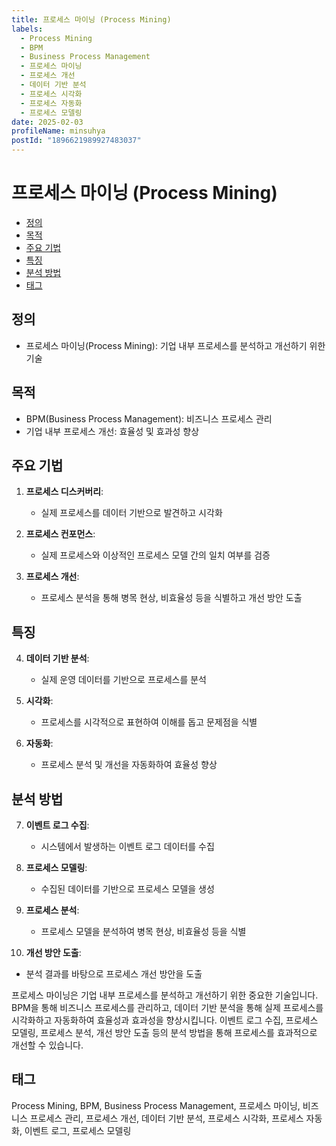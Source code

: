 ```yaml
---
title: 프로세스 마이닝 (Process Mining)
labels:
  - Process Mining
  - BPM
  - Business Process Management
  - 프로세스 마이닝
  - 프로세스 개선
  - 데이터 기반 분석
  - 프로세스 시각화
  - 프로세스 자동화
  - 프로세스 모델링
date: 2025-02-03
profileName: minsuhya
postId: "1896621989927483037"
---
```



# 프로세스 마이닝 (Process Mining)

<!-- mtoc-start -->

- [정의](#정의)
- [목적](#목적)
- [주요 기법](#주요-기법)
- [특징](#특징)
- [분석 방법](#분석-방법)
- [태그](#태그)

<!-- mtoc-end -->

## 정의

- 프로세스 마이닝(Process Mining): 기업 내부 프로세스를 분석하고 개선하기 위한 기술

## 목적

- BPM(Business Process Management): 비즈니스 프로세스 관리
- 기업 내부 프로세스 개선: 효율성 및 효과성 향상

## 주요 기법

1. **프로세스 디스커버리**:

   - 실제 프로세스를 데이터 기반으로 발견하고 시각화

2. **프로세스 컨포먼스**:

   - 실제 프로세스와 이상적인 프로세스 모델 간의 일치 여부를 검증

3. **프로세스 개선**:
   - 프로세스 분석을 통해 병목 현상, 비효율성 등을 식별하고 개선 방안 도출

## 특징

4. **데이터 기반 분석**:

   - 실제 운영 데이터를 기반으로 프로세스를 분석

5. **시각화**:

   - 프로세스를 시각적으로 표현하여 이해를 돕고 문제점을 식별

6. **자동화**:
   - 프로세스 분석 및 개선을 자동화하여 효율성 향상

## 분석 방법

7. **이벤트 로그 수집**:

   - 시스템에서 발생하는 이벤트 로그 데이터를 수집

8. **프로세스 모델링**:

   - 수집된 데이터를 기반으로 프로세스 모델을 생성

9. **프로세스 분석**:

   - 프로세스 모델을 분석하여 병목 현상, 비효율성 등을 식별

10. **개선 방안 도출**:
   - 분석 결과를 바탕으로 프로세스 개선 방안을 도출

프로세스 마이닝은 기업 내부 프로세스를 분석하고 개선하기 위한 중요한 기술입니다. BPM을 통해 비즈니스 프로세스를 관리하고, 데이터 기반 분석을 통해 실제 프로세스를 시각화하고 자동화하여 효율성과 효과성을 향상시킵니다. 이벤트 로그 수집, 프로세스 모델링, 프로세스 분석, 개선 방안 도출 등의 분석 방법을 통해 프로세스를 효과적으로 개선할 수 있습니다.

## 태그

Process Mining, BPM, Business Process Management, 프로세스 마이닝, 비즈니스 프로세스 관리, 프로세스 개선, 데이터 기반 분석, 프로세스 시각화, 프로세스 자동화, 이벤트 로그, 프로세스 모델링